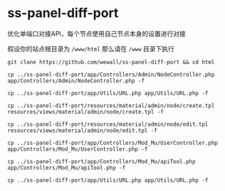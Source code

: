 # ss-panel-diff-port

优化单端口对接API，每个节点使用自己节点本身的设置进行对接

假设你的站点根目录为 `/www/html` 那么请在 `/www` 目录下执行

`git clone https://github.com/wewall/ss-panel-diff-port && cd html`

`cp ../ss-panel-diff-port/app/Controllers/Admin/NodeController.php app/Controllers/Admin/NodeController.php -f`

`cp ../ss-panel-diff-port/app/Utils/URL.php app/Utils/URL.php -f`

`cp ../ss-panel-diff-port/resources/material/admin/node/create.tpl resources/views/material/admin/node/create.tpl -f`

`cp ../ss-panel-diff-port/resources/material/admin/node/edit.tpl resources/views/material/admin/node/edit.tpl -f`

`cp ../ss-panel-diff-port/app/Controllers/Mod_Mu/UserController.php app/Controllers/Mod_Mu/UserController.php -f`

`cp ../ss-panel-diff-port/app/Controllers/Mod_Mu/apiTool.php app/Controllers/Mod_Mu/apiTool.php -f`

`cp ../ss-panel-diff-port/app/Utils/URL.php app/Utils/URL.php -f`
